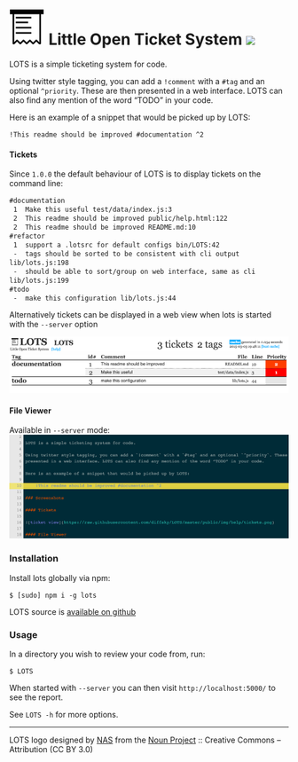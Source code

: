 # [![LOTS](https://raw.githubusercontent.com/diffsky/lots/master/assets/lots-64.png)](https://github.com/diffsky/lots) Little Open Ticket System [![](https://travis-ci.org/diffsky/LOTS.svg)](https://travis-ci.org/diffsky/LOTS)

LOTS is a simple ticketing system for code.

Using twitter style tagging, you can add a `!comment` with a `#tag` and an optional `^priority`. These are then
presented in a web interface. LOTS can also find any mention of the word “TODO” in your code.

Here is an example of a snippet that would be picked up by LOTS:

    !This readme should be improved #documentation ^2

#### Tickets

Since `1.0.0` the default behaviour of LOTS is to display tickets on the command line:

```
#documentation
 1  Make this useful test/data/index.js:3
 2  This readme should be improved public/help.html:122
 2  This readme should be improved README.md:10
#refactor
 1  support a .lotsrc for default configs bin/LOTS:42
 -  tags should be sorted to be consistent with cli output lib/lots.js:198
 -  should be able to sort/group on web interface, same as cli lib/lots.js:199
#todo
 -  make this configuration lib/lots.js:44
```

Alternatively tickets can be displayed in a web view when lots is started with the `--server` option

![ticket view](https://raw.githubusercontent.com/diffsky/LOTS/master/public/img/help/tickets.png)

#### File Viewer

Available in `--server` mode:
![file view](https://raw.githubusercontent.com/diffsky/LOTS/master/public/img/help/file.png)

### Installation

Install lots globally via npm:

    $ [sudo] npm i -g lots

LOTS source is [available on github](https://github.com/diffsky/LOTS)

### Usage

In a directory you wish to review your code from, run:

    $ LOTS

When started with `--server` you can then visit `http://localhost:5000/` to see the report.

See `LOTS -h` for more options.


---

LOTS logo designed by [NAS](http://thenounproject.com/nas.ztu) from the [Noun Project](http://thenounproject.com/) :: Creative Commons – Attribution (CC BY 3.0)
